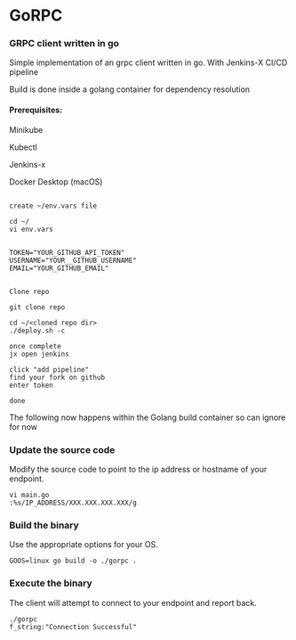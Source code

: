 # GoRPC

### GRPC client written in go

Simple implementation of an grpc client written in go.
With Jenkins-X CI/CD pipeline

Build is done inside a golang container for dependency resolution

#### Prerequisites:

Minikube

Kubectl

Jenkins-x

Docker Desktop (macOS)
```

create ~/env.vars file

cd ~/
vi env.vars


TOKEN="YOUR_GITHUB_API_TOKEN"
USERNAME="YOUR__GITHUB_USERNAME"
EMAIL="YOUR_GITHUB_EMAIL"


Clone repo

git clone repo

cd ~/<cloned repo dir>
./deploy.sh -c

once complete
jx open jenkins

click "add pipeline"
find your fork on github
enter token

done

```



The following now happens within the Golang build container so can ignore for now

### Update the source code

Modify the source code to point to the ip address or hostname of your endpoint. 
```
vi main.go
:%s/IP_ADDRESS/XXX.XXX.XXX.XXX/g
```

### Build the binary
Use the appropriate options for your OS.
```
GOOS=linux go build -o ./gorpc .
```

### Execute the binary
The client will attempt to connect to your endpoint and report back.
```
./gorpc 
f_string:"Connection Successful" 

```
